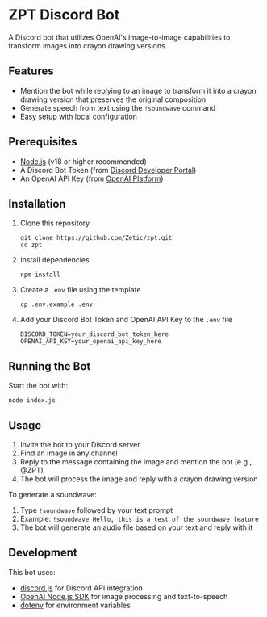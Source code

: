 # ZPT Discord Bot

A Discord bot that utilizes OpenAI's image-to-image capabilities to transform images into crayon drawing versions.

## Features

- Mention the bot while replying to an image to transform it into a crayon drawing version that preserves the original composition
- Generate speech from text using the `!soundwave` command
- Easy setup with local configuration

## Prerequisites

- [Node.js](https://nodejs.org/) (v18 or higher recommended)
- A Discord Bot Token (from [Discord Developer Portal](https://discord.com/developers/applications))
- An OpenAI API Key (from [OpenAI Platform](https://platform.openai.com/account/api-keys))

## Installation

1. Clone this repository
   ```
   git clone https://github.com/Zetic/zpt.git
   cd zpt
   ```

2. Install dependencies
   ```
   npm install
   ```

3. Create a `.env` file using the template
   ```
   cp .env.example .env
   ```

4. Add your Discord Bot Token and OpenAI API Key to the `.env` file
   ```
   DISCORD_TOKEN=your_discord_bot_token_here
   OPENAI_API_KEY=your_openai_api_key_here
   ```

## Running the Bot

Start the bot with:
```
node index.js
```

## Usage

1. Invite the bot to your Discord server
2. Find an image in any channel
3. Reply to the message containing the image and mention the bot (e.g., @ZPT)
4. The bot will process the image and reply with a crayon drawing version

To generate a soundwave:
1. Type `!soundwave` followed by your text prompt
2. Example: `!soundwave Hello, this is a test of the soundwave feature`
3. The bot will generate an audio file based on your text and reply with it

## Development

This bot uses:
- [discord.js](https://discord.js.org/) for Discord API integration
- [OpenAI Node.js SDK](https://github.com/openai/openai-node) for image processing and text-to-speech
- [dotenv](https://github.com/motdotla/dotenv) for environment variables
